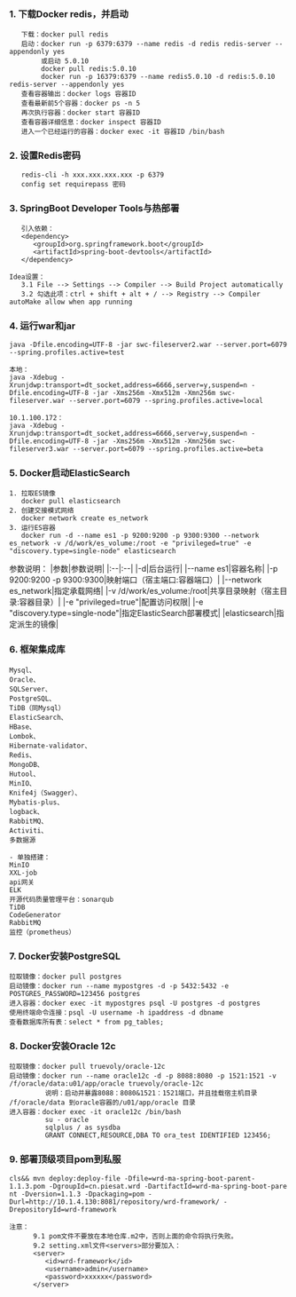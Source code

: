 ### 1. 下载Docker redis，并启动
```
   下载：docker pull redis
   启动：docker run -p 6379:6379 --name redis -d redis redis-server --appendonly yes
        或启动 5.0.10
        docker pull redis:5.0.10
        docker run -p 16379:6379 --name redis5.0.10 -d redis:5.0.10 redis-server --appendonly yes
   查看容器输出：docker logs 容器ID
   查看最新前5个容器：docker ps -n 5
   再次执行容器：docker start 容器ID
   查看容器详细信息：docker inspect 容器ID
   进入一个已经运行的容器：docker exec -it 容器ID /bin/bash
```
### 2. 设置Redis密码
```
   redis-cli -h xxx.xxx.xxx.xxx -p 6379
   config set requirepass 密码
```
### 3. SpringBoot Developer Tools与热部署
```
   引入依赖：
   <dependency>
      <groupId>org.springframework.boot</groupId>
      <artifactId>spring-boot-devtools</artifactId>
   </dependency>

Idea设置：
   3.1 File --> Settings --> Compiler --> Build Project automatically
   3.2 勾选此项：ctrl + shift + alt + / --> Registry --> Compiler autoMake allow when app running
```
### 4. 运行war和jar
````
java -Dfile.encoding=UTF-8 -jar swc-fileserver2.war --server.port=6079 --spring.profiles.active=test

本地：
java -Xdebug -Xrunjdwp:transport=dt_socket,address=6666,server=y,suspend=n -Dfile.encoding=UTF-8 -jar -Xms256m -Xmx512m -Xmn256m swc-fileserver.war --server.port=6079 --spring.profiles.active=local

10.1.100.172：
java -Xdebug -Xrunjdwp:transport=dt_socket,address=6666,server=y,suspend=n -Dfile.encoding=UTF-8 -jar -Xms256m -Xmx512m -Xmn256m swc-fileserver3.war --server.port=6079 --spring.profiles.active=beta
````
### 5. Docker启动ElasticSearch
````
1. 拉取ES镜像
   docker pull elasticsearch
2. 创建交接模式网络
   docker network create es_network
3. 运行ES容器
   docker run -d --name es1 -p 9200:9200 -p 9300:9300 --network es_network -v /d/work/es_volume:/root -e "privileged=true" -e "discovery.type=single-node" elasticsearch
````
参数说明：
|参数|参数说明|
|:--|:--|
|-d|后台运行|
|--name  es1|容器名称|
|-p 9200:9200 -p 9300:9300|映射端口（宿主端口:容器端口）|
|--network es_network|指定承载网络|
|-v /d/work/es_volume:/root|共享目录映射（宿主目录:容器目录）|
|-e "privileged=true"|配置访问权限|
|-e "discovery.type=single-node"|指定ElasticSearch部署模式|
|elasticsearch|指定派生的镜像|

### 6. 框架集成库
````
Mysql、
Oracle、
SQLServer、
PostgreSQL、
TiDB（同Mysql）
ElasticSearch、
HBase、
Lombok、
Hibernate-validator、
Redis、
MongoDB、
Hutool、
MinIO、
Knife4j（Swagger）、
Mybatis-plus、
logback、
RabbitMQ、
Activiti、
多数据源

- 单独搭建：
MinIO
XXL-job
api网关
ELK
开源代码质量管理平台：sonarqub
TiDB
CodeGenerator
RabbitMQ
监控（prometheus）
````

### 7. Docker安装PostgreSQL
````
拉取镜像：docker pull postgres
启动镜像：docker run --name mypostgres -d -p 5432:5432 -e POSTGRES_PASSWORD=123456 postgres
进入容器：docker exec -it mypostgres psql -U postgres -d postgres
使用终端命令连接：psql -U username -h ipaddress -d dbname
查看数据库所有表：select * from pg_tables;
````
### 8. Docker安装Oracle 12c
````
拉取镜像：docker pull truevoly/oracle-12c
启动镜像：docker run --name oracle12c -d -p 8088:8080 -p 1521:1521 -v /f/oracle/data:u01/app/oracle truevoly/oracle-12c
         说明：启动并暴露8088：8080&1521：1521端口，并且挂载宿主机目录 /f/oracle/data 到oracle容器的/u01/app/oracle 目录
进入容器：docker exec -it oracle12c /bin/bash
         su - oracle
         sqlplus / as sysdba
         GRANT CONNECT,RESOURCE,DBA TO ora_test IDENTIFIED 123456;
````
### 9. 部署顶级项目pom到私服
````
cls&& mvn deploy:deploy-file -Dfile=wrd-ma-spring-boot-parent-1.1.3.pom -DgroupId=cn.piesat.wrd -DartifactId=wrd-ma-spring-boot-pare
nt -Dversion=1.1.3 -Dpackaging=pom -Durl=http://10.1.4.130:8081/repository/wrd-framework/ -DrepositoryId=wrd-framework

注意：
      9.1 pom文件不要放在本地仓库.m2中，否则上面的命令将执行失败。
      9.2 setting.xml文件<servers>部分要加入：
      <server>
         <id>wrd-framework</id>
         <username>admin</username>
         <password>xxxxxx</password>
      </server>
      
````
